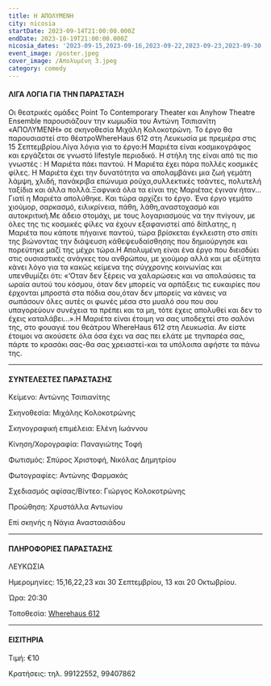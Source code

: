 ```yaml
---
title: Η ΑΠΟΛΥΜΕΝΗ
city: nicosia
startDate: 2023-09-14T21:00:00.000Z
endDate: 2023-10-19T21:00:00.000Z
nicosia_dates: '2023-09-15,2023-09-16,2023-09-22,2023-09-23,2023-09-30,2023-10-13,2023-10-20'
event_image: /poster.jpeg
cover_image: /Απολυμένη 3.jpeg
category: comedy
---
```


#### ΛΙΓΑ ΛΟΓΙΑ ΓΙΑ ΤΗΝ ΠΑΡΑΣΤΑΣΗ

Οι θεατρικές ομάδες	Point To Contemporary	Theater και Anyhow Theatre Ensemble	παρουσιάζουν την κωμωδία του Αντώνη Τσιπιανίτη	«ΑΠΟΛΥΜΕΝΗ»	σε σκηνοθεσία Μιχάλη Κολοκοτρώνη. Το έργο θα παρουσιαστεί στο θέατροWhereHaus	612 στη Λευκωσία με πρεμιέρα στις 15 Σεπτεμβρίου.Λίγα λόγια για το έργο:Η Μαριέτα είναι κοσμικογράφος και εργάζεται σε γνωστό	lifestyle περιοδικό. Η στήλη της είναι από τις πιο γνωστές	: Η Μαριέτα πάει παντού.	Η Μαριέτα έχει πάρα πολλές κοσμικές φίλες. Η Μαριέτα έχει την δυνατότητα να απολαμβάνει μια ζωή γεμάτη λάμψη, χλιδή, πανάκριβα επώνυμα ρούχα,συλλεκτικές τσάντες, πολυτελή ταξίδια και άλλα πολλά.Ξαφνικά όλα τα είναι της Μαριέτας έγιναν ήταν... Γιατί η Μαριέτα απολύθηκε. Και τώρα αρχίζει το έργο. Ένα έργο γεμάτο χιούμορ, σαρκασμό, ειλικρίνεια, πάθη, λάθη,αναστοχασμό και αυτοκριτική.Με άδειο στομάχι, με τους λογαριασμούς να την πνίγουν, με όλες της τις κοσμικές φίλες να έχουν εξαφανιστεί από δίπλατης, η Μαριέτα που κάποτε πήγαινε παντού, τώρα βρίσκεται έγκλειστη στο σπίτι της βιώνοντας την διάψευση κάθε​ψευδαίσθησης που δημιούργησε και πορεύτηκε μαζί της μέχρι τώρα.Η Απολυμένη	είναι ένα έργο που διεισδύει στις ουσιαστικές ανάγκες του ανθρώπου, με χιούμορ αλλά και με οξύτητα κάνει λόγο για τα κακώς κείμενα της σύγχρονης κοινωνίας και υπενθυμίζει ότι:	«‘Οταν δεν ξέρεις να χαλαρώσεις και να απολαύσεις τα ωραία αυτού του κόσμου, όταν δεν μπορείς να αρπάξεις τις ευκαιρίες που έρχονται μπροστά στα πόδια σου,όταν δεν μπορείς να κάνεις να σωπάσουν όλες αυτές οι φωνές μέσα στο μυαλό σου που σου υπαγορεύουν συνέχεια τα πρέπει και τα μη, τότε έχεις απολυθεί και δεν το έχεις καταλάβει...».Η Μαριέτα είναι έτοιμη να σας υποδεχτεί στο σαλόνι της, στο φουαγιέ του θεάτρου	WhereHaus	612 στη Λευκωσία. Αν είστε έτοιμοι να ακούσετε όλα όσα έχει να σας πει ελάτε με τηνπαρέα σας, πάρτε το κρασάκι σας-θα σας χρειαστεί-και τα υπόλοιπα αφήστε τα πάνω της.

***

#### ΣΥΝΤΕΛΕΣΤΕΣ ΠΑΡΑΣΤΑΣΗΣ

Κείμενο: Αντώνης Τσιπιανίτης

Σκηνοθεσία:	Μιχάλης Κολοκοτρώνης

Σκηνογραφική επιμέλεια:	Ελένη Ιωάννου

Κίνηση/Χορογραφία:	Παναγιώτης Τοφή

​Φωτισμός:	Σπύρος Χριστοφή,	Νικόλας Δημητρίου

Φωτογραφίες:	Αντώνης Φαρμακάς

Σχεδιασμός αφίσας/Βίντεο:	Γιώργος Κολοκοτρώνης

Προώθηση:	Χρυστάλλα Αντωνίου

Επί σκηνής η	Νάγια Αναστασιάδου

***

#### ΠΛΗΡΟΦΟΡΙΕΣ ΠΑΡΑΣΤΑΣΗΣ&#xA;

ΛΕΥΚΩΣΙΑ

Ημερομηνίες: 15,16,22,23 και 30 Σεπτεμβρίου, 13 και 20 Οκτωβρίου.

Ώρα:  20:30

Τοποθεσία: [Wherehaus 612](https://www.google.gr/maps/place/WhereHaus+612/@35.1776103,33.3846831,17z/data=!4m6!3m5!1s0x14de170bc4982f01:0x9c24df07f8f1017d!8m2!3d35.177606!4d33.389554!16s%2Fg%2F11r9blzdp?hl=el\&entry=ttu)

***

#### ΕΙΣΙΤΗΡΙΑ

Τιμή: €10

Κρατήσεις: τηλ. 99122552, 99407862[
](https://www.google.gr/maps/place/WhereHaus+612/@35.1776103,33.3846831,17z/data=!3m1!4b1!4m6!3m5!1s0x14de170bc4982f01:0x9c24df07f8f1017d!8m2!3d35.177606!4d33.389554!16s%2Fg%2F11r9blzdp?hl=el\&entry=ttu)
